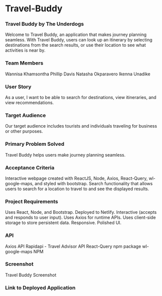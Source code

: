 # Travel-Buddy
### Travel Buddy by The Underdogs
Welcome to Travel Buddy, an application that makes journey planning seamless. With Travel Buddy, users can look up an itinerary by selecting destinations from the search results, or use their location to see what activities is near by.

### Team Members
Wannisa Khamsontha
Phillip Davis
Natasha Okparavero
Ikenna Unadike

### User Story
As a user, I want to be able to search for destinations, view itineraries, and view recommendations.

### Target Audience
Our target audience includes tourists and individuals traveling for business or other purposes.

### Primary Problem Solved
Travel Buddy helps users make journey planning seamless.

### Acceptance Criteria
Interactive webpage created with ReactJS, Node, Axios, React-Query, wl-google-maps, and styled with bootstrap.
Search functionality that allows users to search for a location to travel to and see the displayed results.


### Project Requirements
Uses React, Node, and Bootstrap.
Deployed to Netlify.
Interactive (accepts and responds to user input).
Uses Axios for runtime APIs.
Uses client-side storage to store persistent data.
Responsive.
Polished UI.

### API 
Axios API
Rapidapi - Travel Advisor API
React-Query npm package
wl-google-maps NPM

### Screenshot
Travel Buddy Screenshot

### Link to Deployed Application
